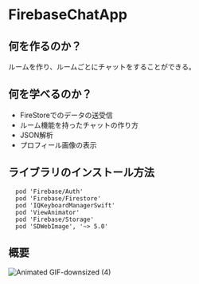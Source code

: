 # FirebaseChatApp

## 何を作るのか？
ルームを作り、ルームごとにチャットをすることができる。

## 何を学べるのか？
* FireStoreでのデータの送受信
* ルーム機能を持ったチャットの作り方
* JSON解析
* プロフィール画像の表示

## ライブラリのインストール方法
```
  pod 'Firebase/Auth'
  pod 'Firebase/Firestore'
  pod 'IQKeyboardManagerSwift'
  pod 'ViewAnimator'
  pod 'Firebase/Storage'
  pod 'SDWebImage', '~> 5.0'
```

## 概要
![Animated GIF-downsized (4)](https://user-images.githubusercontent.com/44314610/129534205-f220650a-bcb2-4403-aec2-60c7bfd09b70.gif)
